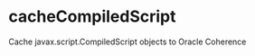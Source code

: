 cacheCompiledScript
===================

Cache javax.script.CompiledScript objects to Oracle Coherence
